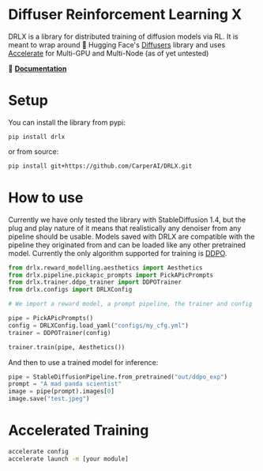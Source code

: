 # Diffuser Reinforcement Learning X

DRLX is a library for distributed training of diffusion models via RL. It is meant to wrap around 🤗 Hugging Face's [Diffusers](https://huggingface.co/docs/diffusers/) library and uses [Accelerate](https://huggingface.co/docs/accelerate/) for Multi-GPU and Multi-Node (as of yet untested)

📖 **[Documentation](https://DRLX.readthedocs.io)**

# Setup

You can install the library from pypi:
```
pip install drlx
```

or from source:

```sh
pip install git+https://github.com/CarperAI/DRLX.git
```

# How to use

Currently we have only tested the library with StableDiffusion 1.4, but the plug and play nature of it means that realistically any denoiser from any pipeline should be usable. Models saved with DRLX are compatible with the pipeline they originated from and can be loaded like any other pretrained model. Currently the only algorithm supported for training is [DDPO](https://arxiv.org/abs/2305.13301).

```python
from drlx.reward_modelling.aesthetics import Aesthetics
from drlx.pipeline.pickapic_prompts import PickAPicPrompts
from drlx.trainer.ddpo_trainer import DDPOTrainer
from drlx.configs import DRLXConfig

# We import a reward model, a prompt pipeline, the trainer and config

pipe = PickAPicPrompts()
config = DRLXConfig.load_yaml("configs/my_cfg.yml")
trainer = DDPOTrainer(config)

trainer.train(pipe, Aesthetics())
```

And then to use a trained model for inference:

```python
pipe = StableDiffusionPipeline.from_pretrained("out/ddpo_exp")
prompt = "A mad panda scientist"
image = pipe(prompt).images[0]
image.save("test.jpeg")
```

# Accelerated Training

```bash
accelerate config
accelerate launch -m [your module]
```
